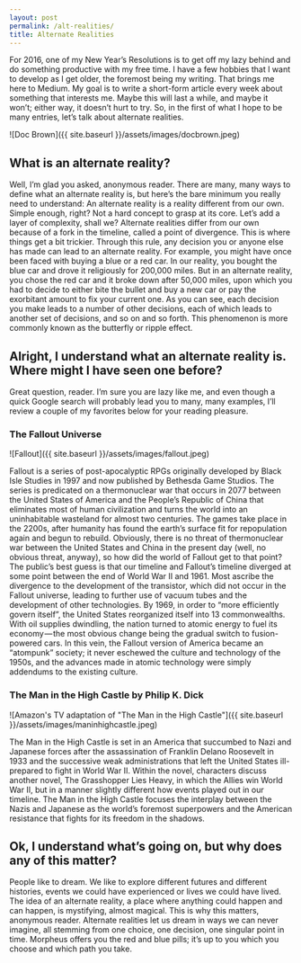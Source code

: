 ```yaml
---
layout: post
permalink: /alt-realities/
title: Alternate Realities
---
```


For 2016, one of my New Year’s Resolutions is to get off my lazy behind and do something productive with my free time. I have a few hobbies that I want to develop as I get older, the foremost being my writing. That brings me here to Medium. My goal is to write a short-form article every week about something that interests me. Maybe this will last a while, and maybe it won’t; either way, it doesn’t hurt to try.
So, in the first of what I hope to be many entries, let’s talk about alternate realities.

![Doc Brown]({{ site.baseurl }}/assets/images/docbrown.jpeg)

## What is an alternate reality?
Well, I’m glad you asked, anonymous reader. There are many, many ways to define what an alternate reality is, but here’s the bare minimum you really need to understand:
An alternate reality is a reality different from our own.
Simple enough, right? Not a hard concept to grasp at its core. Let’s add a layer of complexity, shall we?
Alternate realities differ from our own because of a fork in the timeline, called a point of divergence.
This is where things get a bit trickier. Through this rule, any decision you or anyone else has made can lead to an alternate reality. For example, you might have once been faced with buying a blue or a red car. In our reality, you bought the blue car and drove it religiously for 200,000 miles. But in an alternate reality, you chose the red car and it broke down after 50,000 miles, upon which you had to decide to either bite the bullet and buy a new car or pay the exorbitant amount to fix your current one. As you can see, each decision you make leads to a number of other decisions, each of which leads to another set of decisions, and so on and so forth. This phenomenon is more commonly known as the butterfly or ripple effect.

## Alright, I understand what an alternate reality is. Where might I have seen one before?
Great question, reader. I’m sure you are lazy like me, and even though a quick Google search will probably lead you to many, many examples, I’ll review a couple of my favorites below for your reading pleasure.

### The Fallout Universe
![Fallout]({{ site.baseurl }}/assets/images/fallout.jpeg)

Fallout is a series of post-apocalyptic RPGs originally developed by Black Isle Studies in 1997 and now published by Bethesda Game Studios. The series is predicated on a thermonuclear war that occurs in 2077 between the United States of America and the People’s Republic of China that eliminates most of human civilization and turns the world into an uninhabitable wasteland for almost two centuries. The games take place in the 2200s, after humanity has found the earth’s surface fit for repopulation again and begun to rebuild.
Obviously, there is no threat of thermonuclear war between the United States and China in the present day (well, no obvious threat, anyway), so how did the world of Fallout get to that point?
The public’s best guess is that our timeline and Fallout’s timeline diverged at some point between the end of World War II and 1961. Most ascribe the divergence to the development of the transistor, which did not occur in the Fallout universe, leading to further use of vacuum tubes and the development of other technologies. By 1969, in order to “more efficiently govern itself”, the United States reorganized itself into 13 commonwealths. With oil supplies dwindling, the nation turned to atomic energy to fuel its economy — the most obvious change being the gradual switch to fusion-powered cars. In this vein, the Fallout version of America became an “atompunk” society; it never eschewed the culture and technology of the 1950s, and the advances made in atomic technology were simply addendums to the existing culture.

### The Man in the High Castle by Philip K. Dick
![Amazon's TV adaptation of "The Man in the High Castle"]({{ site.baseurl }}/assets/images/maninhighcastle.jpeg)

The Man in the High Castle is set in an America that succumbed to Nazi and Japanese forces after the assassination of Franklin Delano Roosevelt in 1933 and the successive weak administrations that left the United States ill-prepared to fight in World War II. Within the novel, characters discuss another novel, The Grasshopper Lies Heavy, in which the Allies win World War II, but in a manner slightly different how events played out in our timeline. The Man in the High Castle focuses the interplay between the Nazis and Japanese as the world’s foremost superpowers and the American resistance that fights for its freedom in the shadows.

## Ok, I understand what’s going on, but why does any of this matter?
People like to dream. We like to explore different futures and different histories, events we could have experienced or lives we could have lived. The idea of an alternate reality, a place where anything could happen and can happen, is mystifying, almost magical. This is why this matters, anonymous reader. Alternate realities let us dream in ways we can never imagine, all stemming from one choice, one decision, one singular point in time. Morpheus offers you the red and blue pills; it’s up to you which you choose and which path you take.

